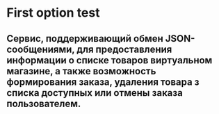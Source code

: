 # First option test
## Cервис, поддерживающий обмен JSON-сообщениями, для предоставления информации о списке товаров виртуальном магазине, а также возможность формирования заказа, удаления товара з списка доступных или отмены заказа пользователем.
